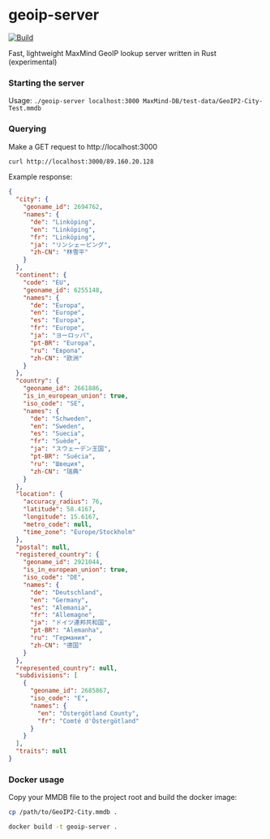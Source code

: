 # geoip-server
[![Build](https://github.com/tpyo/geoip-server/actions/workflows/build.yml/badge.svg)](https://github.com/tpyo/geoip-server/actions/workflows/build.yml)

Fast, lightweight MaxMind GeoIP lookup server written in Rust (experimental)

### Starting the server
Usage: `./geoip-server localhost:3000 MaxMind-DB/test-data/GeoIP2-City-Test.mmdb`

### Querying
Make a GET request to http://localhost:3000
```sh
curl http://localhost:3000/89.160.20.128
```

Example response:
```json
{
  "city": {
    "geoname_id": 2694762,
    "names": {
      "de": "Linköping",
      "en": "Linköping",
      "fr": "Linköping",
      "ja": "リンシェーピング",
      "zh-CN": "林雪平"
    }
  },
  "continent": {
    "code": "EU",
    "geoname_id": 6255148,
    "names": {
      "de": "Europa",
      "en": "Europe",
      "es": "Europa",
      "fr": "Europe",
      "ja": "ヨーロッパ",
      "pt-BR": "Europa",
      "ru": "Европа",
      "zh-CN": "欧洲"
    }
  },
  "country": {
    "geoname_id": 2661886,
    "is_in_european_union": true,
    "iso_code": "SE",
    "names": {
      "de": "Schweden",
      "en": "Sweden",
      "es": "Suecia",
      "fr": "Suède",
      "ja": "スウェーデン王国",
      "pt-BR": "Suécia",
      "ru": "Швеция",
      "zh-CN": "瑞典"
    }
  },
  "location": {
    "accuracy_radius": 76,
    "latitude": 58.4167,
    "longitude": 15.6167,
    "metro_code": null,
    "time_zone": "Europe/Stockholm"
  },
  "postal": null,
  "registered_country": {
    "geoname_id": 2921044,
    "is_in_european_union": true,
    "iso_code": "DE",
    "names": {
      "de": "Deutschland",
      "en": "Germany",
      "es": "Alemania",
      "fr": "Allemagne",
      "ja": "ドイツ連邦共和国",
      "pt-BR": "Alemanha",
      "ru": "Германия",
      "zh-CN": "德国"
    }
  },
  "represented_country": null,
  "subdivisions": [
    {
      "geoname_id": 2685867,
      "iso_code": "E",
      "names": {
        "en": "Östergötland County",
        "fr": "Comté d'Östergötland"
      }
    }
  ],
  "traits": null
}
```

### Docker usage

Copy your MMDB file to the project root and build the docker image:

```sh
cp /path/to/GeoIP2-City.mmdb .

docker build -t geoip-server .
```

